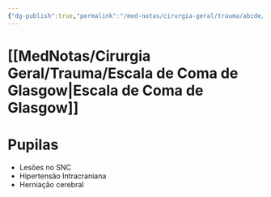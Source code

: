 ```yaml
---
{"dg-publish":true,"permalink":"/med-notas/cirurgia-geral/trauma/abcde/disability/","tags":["review"]}
---
```


# [[MedNotas/Cirurgia Geral/Trauma/Escala de Coma de Glasgow\|Escala de Coma de Glasgow]]

# Pupilas 
- Lesões no SNC
- Hipertensão Intracraniana
- Herniação cerebral
